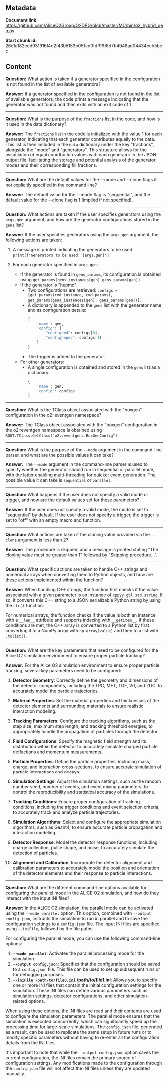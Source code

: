 ## Metadata

**Document link:** https://github.com/AliceO2Group/O2DPG/blob/master/MC/bin/o2_hybrid_gen.py

**Start chunk id:** 26e1a182eed931916f4d2f43b5153b051cd0fdf998fd7b4948ad04434ecb5bec

## Content

**Question:** What action is taken if a generator specified in the configuration is not found in the list of available generators?

**Answer:** If a generator specified in the configuration is not found in the list of available generators, the code prints a message indicating that the generator was not found and then exits with an exit code of 1.

---

**Question:** What is the purpose of the `fractions` list in the code, and how is it used in the data dictionary?

**Answer:** The `fractions` list in the code is initialized with the value 1 for each generator, indicating that each generator contributes equally to the data. This list is then included in the `data` dictionary under the key "fractions", alongside the "mode" and "generators". This structure allows for the association of equal contribution values with each generator in the JSON output file, facilitating the storage and potential analysis of the generator modes and their corresponding fill fractions.

---

**Question:** What are the default values for the --mode and --clone flags if not explicitly specified in the command line?

**Answer:** The default value for the --mode flag is "sequential", and the default value for the --clone flag is 1 (implied if not specified).

---

**Question:** What actions are taken if the user specifies generators using the `args.gen` argument, and how are the generator configurations stored in the `gens` list?

**Answer:** If the user specifies generators using the `args.gen` argument, the following actions are taken:

1. A message is printed indicating the generators to be used: `print(f"Generators to be used: {args.gen}")`.

2. For each generator specified in `args.gen`:
   - If the generator is found in `gens_params`, its configuration is obtained using `get_params(gens_instances[gen],gens_params[gen])`.
   - If the generator is "hepmc":
     - Two configurations are retrieved: `configs = [get_params(cmd_instance, cmd_params), get_params(gens_instances[gen], gens_params[gen])]`.
     - A dictionary is appended to the `gens` list with the generator name and its configuration details:
       ```python
       {
           'name': gen,
           'config': {
               "configcmd": configs[0],
               "confighepmc": configs[1]
           }
       }
       ```
     - The trigger is added to the generator.
   - For other generators:
     - A single configuration is obtained and stored in the `gens` list as a dictionary:
       ```python
       {
           'name': gen,
           'config': configs
       }
       ```

---

**Question:** What is the TClass object associated with the "boxgen" configuration in the o2::eventgen namespace?

**Answer:** The TClass object associated with the "boxgen" configuration in the o2::eventgen namespace is obtained using `ROOT.TClass.GetClass("o2::eventgen::BoxGenConfig")`.

---

**Question:** What is the purpose of the `--mode` argument in the command-line parser, and what are the possible values it can take?

**Answer:** The `--mode` argument in the command-line parser is used to specify whether the generator should run in sequential or parallel mode, with the latter enabling multi-threading for quicker event generation. The possible value it can take is `sequential` or `parallel`.

---

**Question:** What happens if the user does not specify a valid mode or trigger, and how are the default values set for these parameters?

**Answer:** If the user does not specify a valid mode, the mode is set to "sequential" by default. If the user does not specify a trigger, the trigger is set to "off" with an empty macro and function.

---

**Question:** What actions are taken if the cloning value provided via the `--clone` argument is less than 2?

**Answer:** The procedure is skipped, and a message is printed stating "The cloning value must be greater than 1" followed by "Skipping procedure...".

---

**Question:** What specific actions are taken to handle C++ strings and numerical arrays when converting them to Python objects, and how are these actions implemented within the function?

**Answer:** When handling C++ strings, the function first checks if the value associated with a given parameter is an instance of `cppyy.gbl.std.string`. If so, it converts this C++ string to a JSON serializable Python string by using the `str()` function.

For numerical arrays, the function checks if the value is both an instance with a `__len__` attribute and supports indexing with `__getitem__`. If these conditions are met, the C++ array is converted to a Python list by first converting it to a NumPy array with `np.array(value)` and then to a list with `.tolist()`.

---

**Question:** What are the key parameters that need to be configured for the Alice O2 simulation environment to ensure proper particle tracking?

**Answer:** For the Alice O2 simulation environment to ensure proper particle tracking, several key parameters need to be configured:

1. **Detector Geometry**: Correctly define the geometry and dimensions of the detector components, including the TPC, MFT, TOF, V0, and ZDC, to accurately model the particle trajectories.

2. **Material Properties**: Set the material properties and thicknesses of the detector elements and surrounding materials to ensure realistic interaction modeling.

3. **Tracking Parameters**: Configure the tracking algorithms, such as the step size, maximum step length, and tracking threshold energies, to appropriately handle the propagation of particles through the detector.

4. **Field Configurations**: Specify the magnetic field strength and its distribution within the detector to accurately simulate charged particle deflections and momentum measurements.

5. **Particle Properties**: Define the particle properties, including mass, charge, and interaction cross-sections, to ensure accurate simulation of particle interactions and decays.

6. **Simulation Settings**: Adjust the simulation settings, such as the random number seed, number of events, and event mixing parameters, to control the reproducibility and statistical accuracy of the simulations.

7. **Tracking Conditions**: Ensure proper configuration of tracking conditions, including the trigger conditions and event selection criteria, to accurately track and analyze particle trajectories.

8. **Simulation Algorithms**: Select and configure the appropriate simulation algorithms, such as Geant4, to ensure accurate particle propagation and interaction modeling.

9. **Detector Response**: Model the detector response functions, including charge collection, pulse shape, and noise, to accurately simulate the detection of particles.

10. **Alignment and Calibration**: Incorporate the detector alignment and calibration parameters to accurately model the position and orientation of the detector elements and their response to particle interactions.

---

**Question:** What are the different command-line options available for configuring the parallel mode in the ALICE O2 simulation, and how do they interact with the input INI files?

**Answer:** In the ALICE O2 simulation, the parallel mode can be activated using the `--mode parallel` option. This option, combined with `--output config.json`, instructs the simulation to run in parallel and to save the configuration settings to a `config.json` file. The input INI files are specified using `--iniFile`, followed by the file paths.

For configuring the parallel mode, you can use the following command-line options:

1. **`--mode parallel`**: Activates the parallel processing mode for the simulation.
2. **`--output config.json`**: Specifies that the configuration should be saved to a `config.json` file. This file can be used to set up subsequent runs or for debugging purposes.
3. **`--iniFile /path/to/file0.ini` /path/to/file1.ini**: Allows you to specify one or more INI files that contain the initial configuration settings for the simulation. These INI files can define various parameters such as simulation settings, detector configurations, and other simulation-related options.

When using these options, the INI files are read and their contents are used to configure the simulation parameters. The parallel mode ensures that the simulation is executed concurrently, which can significantly speed up the processing time for large-scale simulations. The `config.json` file, generated as a result, can be used to replicate the same setup in future runs or to modify specific parameters without having to re-enter all the configuration details from the INI files.

It's important to note that while the `--output config.json` option saves the current configuration, the INI files remain the primary source of configuration settings. Any modifications made to the configuration through the `config.json` file will not affect the INI files unless they are updated manually.
